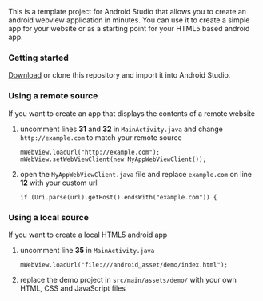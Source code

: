 This is a template project for Android Studio that allows you to create an android webview application in minutes. You can use it to create a simple app for your website or as a starting point for your HTML5 based android app.

### Getting started

[Download](https://github.com/slymax/webview/archive/master.zip) or clone this repository and import it into Android Studio.

### Using a remote source

If you want to create an app that displays the contents of a remote website

1. uncomment lines **31** and **32** in `MainActivity.java` and change `http://example.com` to match your remote source

	```
	mWebView.loadUrl("http://example.com");
    mWebView.setWebViewClient(new MyAppWebViewClient());
	```

2. open the `MyAppWebViewClient.java` file and replace `example.com` on line **12** with your custom url

	```
	if (Uri.parse(url).getHost().endsWith("example.com")) {
	```

### Using a local source

If you want to create a local HTML5 android app

1. uncomment line **35** in `MainActivity.java`

	```
	mWebView.loadUrl("file:///android_asset/demo/index.html");
	```

2. replace the demo project in `src/main/assets/demo/` with your own HTML, CSS and JavaScript files
